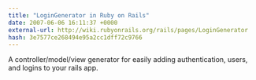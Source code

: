 ```yaml
---
title: "LoginGenerator in Ruby on Rails"
date: 2007-06-06 16:11:37 +0000
external-url: http://wiki.rubyonrails.org/rails/pages/LoginGenerator
hash: 3e7577ce268494e95a2cc1dff72c9766
---
```


A controller/model/view generator for easily adding authentication, users, and logins to your rails app.
